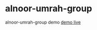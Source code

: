 # alnoor-umrah-group
alnoor-umrah-group demo
<a href="https://wesam-abutuaimeh.github.io/alnoor-umrah-group/html/">demo live</a>
